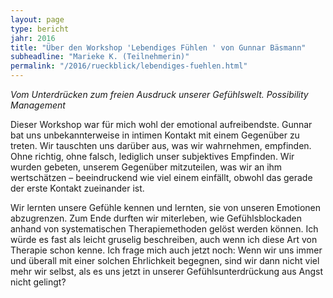 ```yaml
---
layout: page
type: bericht
jahr: 2016
title: "Über den Workshop 'Lebendiges Fühlen ' von Gunnar Bäsmann"
subheadline: "Marieke K. (Teilnehmerin)"
permalink: "/2016/rueckblick/lebendiges-fuehlen.html"
---
```

_Vom Unterdrücken zum freien Ausdruck unserer Gefühlswelt. Possibility Management_

Dieser Workshop war für mich wohl der emotional aufreibendste. Gunnar bat uns unbekannterweise in intimen Kontakt mit einem Gegenüber zu treten. Wir tauschten uns darüber aus, was wir wahrnehmen, empfinden. Ohne richtig, ohne falsch, lediglich unser subjektives Empfinden. Wir wurden gebeten, unserem Gegenüber mitzuteilen, was wir an ihm wertschätzen – beeindruckend wie viel einem einfällt, obwohl das gerade der erste Kontakt zueinander ist.

Wir lernten unsere Gefühle kennen und lernten, sie von unseren Emotionen abzugrenzen.
Zum Ende durften wir miterleben, wie Gefühlsblockaden anhand von systematischen Therapiemethoden gelöst werden können. Ich würde es fast als leicht gruselig beschreiben, auch wenn ich diese Art von Therapie schon kenne.
Ich frage mich auch jetzt noch: Wenn wir uns immer und überall mit einer solchen Ehrlichkeit begegnen, sind wir dann nicht viel mehr wir selbst, als es uns jetzt in unserer Gefühlsunterdrückung aus Angst nicht gelingt?
